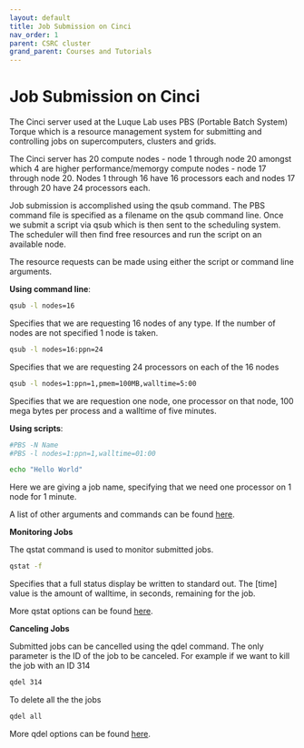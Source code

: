 ```yaml
---
layout: default
title: Job Submission on Cinci 
nav_order: 1
parent: CSRC cluster
grand_parent: Courses and Tutorials
---
```


# Job Submission on Cinci 

The Cinci server used at the Luque Lab uses PBS (Portable Batch System) Torque which is a resource management system for submitting and controlling jobs on supercomputers, clusters and grids. 

The Cinci server has 20 compute nodes - node 1 through node 20 amongst which 4 are higher performance/memorgy compute nodes - node 17 through node 20. Nodes 1 through 16 have 16 processors each and nodes 17 through 20 have 24 processors each. 

Job submission is accomplished using the qsub command. The PBS command file is specified as a filename on the qsub command line. Once we submit a script via qsub which is then sent to the scheduling system. The scheduler will then find free resources and run the script on an available node.

The resource requests can be made using either the script or command line arguments.

**Using command line**:


```bash
qsub -l nodes=16
```
 Specifies that we are requesting 16 nodes of any type. If the number of nodes are not specified 1 node is taken. 

 
```bash
qsub -l nodes=16:ppn=24
```
Specifies that we are requesting 24 processors on each of the 16 nodes

```bash
qsub -l nodes=1:ppn=1,pmem=100MB,walltime=5:00
```
Specifies that we are requestion one node, one processor on that node, 100 mega bytes per process and a walltime of five minutes. 

**Using scripts**:

```bash
#PBS -N Name 
#PBS -l nodes=1:ppn=1,walltime=01:00

echo "Hello World"
```
Here we are giving a job name, specifying that we need one processor on 1 node for 1 minute. 


A list of other arguments and commands can be found [here](https://www.cqu.edu.au/eresearch/high-performance-computing/hpc-user-guides-and-faqs/pbs-commands).

**Monitoring Jobs**

The qstat command is used to monitor submitted jobs. 

```bash
qstat -f 
```
Specifies that a full status display be written to standard out. The [time] value is the amount of walltime, in seconds, remaining for the job.

More qstat options can be found [here](http://docs.adaptivecomputing.com/torque/3-0-5/commands/qstat.php).


**Canceling Jobs**

Submitted jobs can be cancelled using the qdel command. The only parameter is the ID of the job to be canceled. For example if we want to kill the job with an ID 314

```bash
qdel 314
```

To delete all the the jobs
```bash
qdel all
```

More qdel options can be found [here](http://docs.adaptivecomputing.com/torque/3-0-5/commands/qdel.php).
